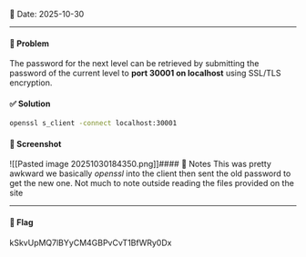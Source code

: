 📅 Date: 2025-10-30

---

#### 🧩 Problem
The password for the next level can be retrieved by submitting the password of the current level to **port 30001 on localhost** using SSL/TLS encryption.

#### ✅ Solution
```bash
openssl s_client -connect localhost:30001
```

#### 📸 Screenshot

![[Pasted image 20251030184350.png]]#### 📝 Notes
This was pretty awkward we basically *openssl* into the client then sent the old password to get the new one. Not much to note outside reading the files provided on the site 

---
#### 🔐 Flag

kSkvUpMQ7lBYyCM4GBPvCvT1BfWRy0Dx
